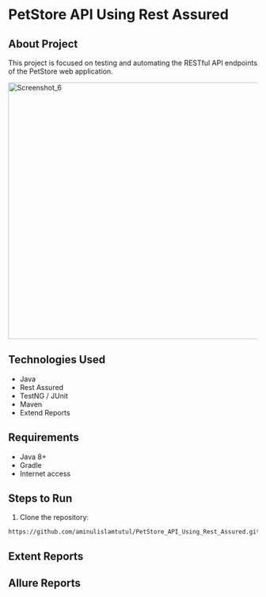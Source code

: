 # **PetStore API Using Rest Assured**
## About Project
This project is focused on testing and automating the RESTful API endpoints of the PetStore web application.

<img width="843" height="518" alt="Screenshot_6" src="https://github.com/user-attachments/assets/de96050c-d826-4927-b831-55ecbda8339f" />

## Technologies Used
- Java
- Rest Assured
- TestNG / JUnit
- Maven
- Extend Reports
## Requirements
- Java 8+
- Gradle
- Internet access
## Steps to Run
1. Clone the repository:
```console 
https://github.com/aminulislamtutul/PetStore_API_Using_Rest_Assured.git
```
## Extent Reports
## Allure Reports

